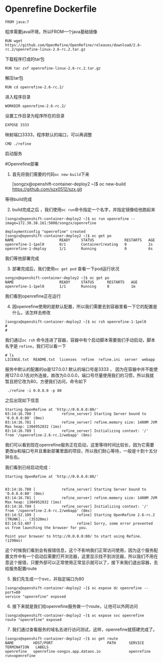 # Openrefine Dockerfile


    FROM java:7           

程序需要java环境，所以FROM一个java基础镜像  

    RUN wget https://github.com/OpenRefine/OpenRefine/releases/download/2.6-rc.2/openrefine-linux-2.6-rc.2.tar.gz

下载程序打成的tar包  

    RUN tar zxf openrefine-linux-2.6-rc.2.tar.gz

解压tar包  

    RUN cd openrefine-2.6-rc.2/

进入程序目录  

    WORKDIR openrefine-2.6-rc.2/

设置工作目录为程序所在的目录        

    EXPOSE 3333 

映射端口3333，程序默认的端口，可以再调整  

    CMD ./refine

启动服务




#Openrefine部署
  1.  首先将我们需要的代码`oc new-build`下来
  


        [songzx@openshift-container-deploy2 ~]$ oc new-build https://github.com/szx0512/szx.git  
    
  等待build完成
  
  
  2.  build完成之后 ，我们使用`oc run`命令指定一个名字，并指定镜像给他跑起来
  


    [songzx@openshift-container-deploy2 ~]$ oc run openrefine --image=172.30.38.161:5000/songzx/openrefine

    deploymentconfig "openrefine" created
    [songzx@openshift-container-deploy2 ~]$ oc get po
    NAME                     READY     STATUS              RESTARTS   AGE
    openrefine-1-1pel0       0/1       ContainerCreating   0          2s
    openrefine-1-deploy      1/1       Running             0          6s

我们等他部署完成  

  3.  部署完成后，我们使用`oc get pod` 查看一下pod运行状况


    songzx@openshift-container-deploy2 ~]$ oc get po
    NAME                     READY     STATUS      RESTARTS   AGE
    openrefine-1-1pel0       1/1       Running     0          1m
  



我们看到openrefine正在运行  
  
  4.  因openrefine使用的是默认配置，所以我们需要去到容器里看一下它的配置是什么，该怎样去修改


    [songzx@openshift-container-deploy2 ~]$ oc rsh openrefine-1-1pel0
    # 
    # 

我们通过`oc rsh` 命令连进了容器，容器中有个启动脚本需要我们手动启动，脚本名字是 `refine`，我们可以看一下


    # ls
    LICENSE.txt  README.txt  licenses  refine  refine.ini  server  webapp
  
服务中默认的配置的ip是127.0.0.1  默认的端口号是3333   ，  因为在容器中并不能使用127.0.0.1去对外连接，故改为0.0.0.0，端口号尽量使用我们的习惯，所以我就暂且把它改为80，方便我们访问，命令如下

     ./refine -i 0.0.0.0 -p 80
 
 之后出现如下信息

    Starting OpenRefine at 'http://0.0.0.0:80/'
    03:14:16.780 [            refine_server] Starting Server bound to '0.0.0.0:80' (0ms)
    03:14:16.781 [            refine_server] refine.memory size: 1400M JVM Max heap: 1304952832 (1ms)
    03:14:16.789 [            refine_server] Initializing context: '/' from '/openrefine-2.6-rc.2/webapp' (8ms)

我们可以看到现在openrefine服务正在启动，这里等待时间比较长，因为它需要更改ip和端口号并且重新部署里面的项目，所以我们耐心等待，一般是十到十五分钟左右。


我们看到已经启动完成：

    Starting OpenRefine at 'http://0.0.0.0:80/'


    03:14:16.780 [            refine_server] Starting Server bound to '0.0.0.0:80' (0ms)
    03:14:16.781 [            refine_server] refine.memory size: 1400M JVM Max heap: 1304952832 (1ms)
    03:14:16.789 [            refine_server] Initializing context: '/' from '/openrefine-2.6-rc.2/webapp' (8ms)
    03:14:52.109 [                   refine] Starting OpenRefine 2.6-rc.2 [TRUNK]... (35320ms)
    03:14:53.407 [                   refine] Sorry, some error prevented us from launching the browser for you.

    Point your browser to http://0.0.0.0:80/ to start using Refine. (1298ms)

这个时候我们看到会有报错信息，这个不影响我们正常访问使用，因为这个服务配置文件中有一个启动后需要打开浏览器，这里显示找不到浏览器，所以我们不用在意这个报错，只要外部可以正常使用正常显示就可以了，接下来我们退出容器，去给服务配置route  

  
  5.  我们先生成一个svc，并指定端口为80


    [songzx@openshift-container-deploy2 ~]$ oc expose dc openrefine --port=80
    service "openrefine" exposed
  
   
   6.  接下来就是我们给openrefine服务做一个route，让他可以外网访问


    [songzx@openshift-container-deploy2 ~]$ oc expose svc openrefine 
    route "openrefine" exposed  
  

   7.  我们通过查看服务的域名去进行访问测试，这样，openrefine就搭建完成了。


    [songzx@openshift-container-deploy2 ~]$ oc get route
    NAME         HOST/PORT                         PATH      SERVICE      TERMINATION   LABELS
    openrefine   openrefine-songzx.app.dataos.io             openrefine                 run=openrefine
  
